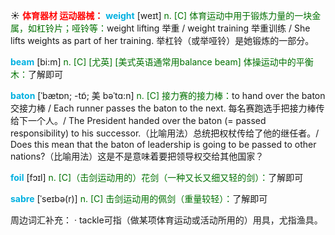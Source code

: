 ☀ <font color="red">**体育器材 运动器械：**</font>
<font color="sky blue">**weight**</font> [weɪt] 
<font color="rgb(227, 108, 9)">n. [C] 体育运动中用于锻炼力量的一块金属，如杠铃片；哑铃等：</font>weight lifting 举重 / weight training 举重训练 / She lifts weights as part of her training. 举杠铃（或举哑铃）是她锻炼的一部分。
           
<font color="sky blue">**beam**</font> [bi:m]
<font color="rgb(227, 108, 9)">n. [C] [尤英] [美式英语通常用balance beam] 体操运动中的平衡木：</font>了解即可
           
<font color="sky blue">**baton**</font> [ˈbætɒn; -tɒ̃; 美 bəˈtɑ:n]
<font color="rgb(227, 108, 9)">n. [C] 接力赛的接力棒：</font>to hand over the baton 交接力棒 / Each runner passes the baton to the next. 每名赛跑选手把接力棒传给下一个人。/ The President handed over the baton (= passed responsibility) to his successor.（比喻用法）总统把权杖传给了他的继任者。/ Does this mean that the baton of leadership is going to be passed to other nations?（比喻用法）这是不是意味着要把领导权交给其他国家？
           
<font color="sky blue">**foil**</font> [fɔɪl]
<font color="rgb(227, 108, 9)">n. [C]（击剑运动用的）花剑（一种又长又细又轻的剑）：</font>了解即可
           
<font color="sky blue">**sabre**</font> [ˈseɪbə(r)] 
<font color="rgb(227, 108, 9)">n. [C] 击剑运动用的佩剑（重量较轻）：</font>了解即可

周边词汇补充：
· tackle可指（做某项体育运动或活动所用的）用具，尤指渔具。
